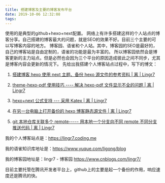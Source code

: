 ```yaml
---
title: 搭建博客及主要的博客发布平台
date: 2019-10-06 12:32:08
tags:
---
```

使用的是典型的github+hexo+next配置。
网络上有许多搭建这样的个人站点的博客分享。自己搭建的博客最大的问题，就是SEO的效果不好。目前三个主要的可以写博客内容的地方。
博客园、语雀和个人站。其中，博客园的SEO是最好的，自己的博客站是自由定制的，语雀的功能是最为丰富的。
所以博客园依然会是博客更新的主力站点。但是必然也会因为三个平台的原因造成彼此之间不同步，尤其是博客内容会更新的情况下。
先给出我搭建个人博客站点过程中，写下的博文：

1. [搭建博客 hexo 使用 next 主题、备份 hexo 源文件的参考资料 | 离 | Lingr7](http://lingr7.coding.me/2019/10/02/%E6%90%AD%E5%BB%BA%E5%8D%9A%E5%AE%A2hexo%E4%BD%BF%E7%94%A8next%E4%B8%BB%E9%A2%98%E3%80%81%E5%A4%87%E4%BB%BDhexo%E6%BA%90%E6%96%87%E4%BB%B6%E7%9A%84%E5%8F%82%E8%80%83%E8%B5%84%E6%96%99.html)
2. [theme-hexo-pdf 使用技巧 ---- 解决 hexo-pdf 文件显示不全的问题 | 离 | Lingr7]( http://lingr7.coding.me/2019/10/02/theme-hexo-pdf%E4%BD%BF%E7%94%A8%E6%8A%80%E5%B7%A7-%E8%A7%A3%E5%86%B3hexo-pdf%E6%96%87%E4%BB%B6%E6%98%BE%E7%A4%BA%E4%B8%8D%E5%85%A8%E7%9A%84%E9%97%AE%E9%A2%98.html) 

3. [hexo+next 公式支持 --- 采用 Katex | 离 | Lingr7](http://lingr7.coding.me/2019/10/03/hexo+next%E5%85%AC%E5%BC%8F%E6%94%AF%E6%8C%81---%E9%87%87%E7%94%A8Katex.html)  
4. [在另一台电脑上打开备份的 hexo 博客静态源文件 | 离 | Lingr7](http://lingr7.coding.me/2019/10/03/%E5%9C%A8%E5%8F%A6%E4%B8%80%E5%8F%B0%E7%94%B5%E8%84%91%E4%B8%8A%E6%89%93%E5%BC%80%E5%A4%87%E4%BB%BD%E7%9A%84hexo%E5%8D%9A%E5%AE%A2%E9%9D%99%E6%80%81%E6%BA%90%E6%96%87%E4%BB%B6.html)  
5. [git 本地仓库关联多个 remote----- 用本地一个分支向不同 remote 不同分支推送代码 | 离 | Lingr7]( http://lingr7.coding.me/2019/10/03/git%E6%9C%AC%E5%9C%B0%E4%BB%93%E5%BA%93%E5%85%B3%E8%81%94%E5%A4%9A%E4%B8%AAremote-%E7%94%A8%E6%9C%AC%E5%9C%B0%E4%B8%80%E4%B8%AA%E5%88%86%E6%94%AF%E5%90%91%E4%B8%8D%E5%90%8Cremote%E4%B8%8D%E5%90%8C%E5%88%86%E6%94%AF%E6%8E%A8%E9%80%81%E4%BB%A3%E7%A0%81.html) 

我的个人博客站点是：https://lingr7.coding.me

我的语雀知识库地址是：https://www.yuque.com/ligong/blog

我的博客园地址是：lingr7 - 博客园  https://www.cnblogs.com/lingr7/

目前主要托管在腾讯开发者平台上，github上的主要是起一个备份的作用，响应速度还是腾讯的快。
